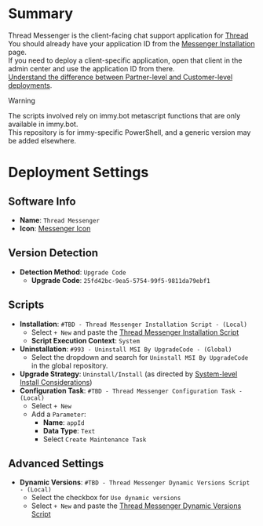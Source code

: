 # Summary
Thread Messenger is the client-facing chat support application for [Thread](https://getthread.com)  
You should already have your application ID from the [Messenger Installation](https://admin.getthread.com/dashboard/messenger/settings/installation) page.  
If you need to deploy a client-specific application, open that client in the admin center and use the application ID from there.  
[Understand the difference between Partner-level and Customer-level deployments](https://docs.getthread.com/article/2a21yr4emf-how-do-i-override-messenger-branding-and-configuration-for-a-customer).

> [!WARNING]  
> The scripts involved rely on immy.bot metascript functions that are only available in immy.bot.  
> This repository is for immy-specific PowerShell, and a generic version may be added elsewhere.

# Deployment Settings
## Software Info
* **Name**: `Thread Messenger`
* **Icon**: [Messenger Icon](https://6446646.fs1.hubspotusercontent-na1.net/hubfs/6446646/messenger-icon.svg)
## Version Detection
* **Detection Method**: `Upgrade Code`
  * **Upgrade Code**: `25fd42bc-9ea5-5754-99f5-9811da79ebf1`
## Scripts
* **Installation**: `#TBD - Thread Messenger Installation Script - (Local)`
  * Select `+ New` and paste the [Thread Messenger Installation Script](./Thread%20Messenger%20Installation%20Script.ps1)
  * **Script Execution Context**: `System`
* **Uninstallation**: `#993 - Uninstall MSI By UpgradeCode - (Global)`
  * Select the dropdown and search for `Uninstall MSI By UpgradeCode` in the global repository.
* **Upgrade Strategy**: `Uninstall/Install` (as directed by [System-level Install Considerations](https://docs.getthread.com/article/68gd2y9l0b-deploying-messenger-on-windows#what_to_consider_2))
* **Configuration Task**: `#TBD - Thread Messenger Configuration Task - (Local)`
  * Select `+ New`
  * Add a `Parameter`:
    * **Name**: `appId`
    * **Data Type**: `Text`
    * Select `Create Maintenance Task`
## Advanced Settings
* **Dynamic Versions**: `#TBD - Thread Messenger Dynamic Versions Script - (Local)`
  * Select the checkbox for `Use dynamic versions`
  * Select `+ New` and paste the [Thread Messenger Dynamic Versions Script](./Thread%20Messenger%20Dynamic%20Versions%20Script.ps1)
